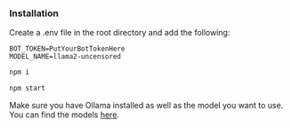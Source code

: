 ### Installation

Create a .env file in the root directory and add the following:

```
BOT_TOKEN=PutYourBotTokenHere
MODEL_NAME=llama2-uncensored
```

```sh
npm i
```

```sh
npm start
```

Make sure you have Ollama installed as well as the model you want to use. You can find the models [here](https://ollama.ai/library).

